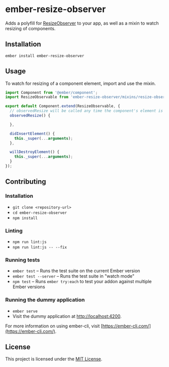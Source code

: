 ember-resize-observer
==============================================================================

Adds a polyfill for [ResizeObserver](https://developers.google.com/web/updates/2016/10/resizeobserver) to your app, as well as a mixin to watch resizing of components.

Installation
------------------------------------------------------------------------------

```
ember install ember-resize-observer
```


Usage
------------------------------------------------------------------------------

To watch for resizing of a component element, import and use the mixin.

```js
import Component from '@ember/component';
import ResizeObservable from 'ember-resize-observer/mixins/resize-observable';

export default Component.extend(ResizeObservable, {
  // observedResize will be called any time the component's element is resized
  observedResize() {

  },

  didInsertElement() {
    this._super(...arguments);
  },

  willDestroyElement() {
    this._super(...arguments);
  }
});
```

Contributing
------------------------------------------------------------------------------

### Installation

* `git clone <repository-url>`
* `cd ember-resize-observer`
* `npm install`

### Linting

* `npm run lint:js`
* `npm run lint:js -- --fix`

### Running tests

* `ember test` – Runs the test suite on the current Ember version
* `ember test --server` – Runs the test suite in "watch mode"
* `npm test` – Runs `ember try:each` to test your addon against multiple Ember versions

### Running the dummy application

* `ember serve`
* Visit the dummy application at [http://localhost:4200](http://localhost:4200).

For more information on using ember-cli, visit [https://ember-cli.com/](https://ember-cli.com/).

License
------------------------------------------------------------------------------

This project is licensed under the [MIT License](LICENSE.md).
